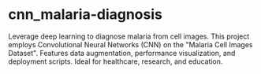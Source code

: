 # cnn_malaria-diagnosis
Leverage deep learning to diagnose malaria from cell images. This project employs Convolutional Neural Networks (CNN) on the "Malaria Cell Images Dataset". Features data augmentation, performance visualization, and deployment scripts. Ideal for healthcare, research, and education.
